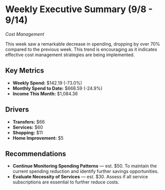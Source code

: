 # Weekly Executive Summary (9/8 - 9/14)
*Cost Management*

This week saw a remarkable decrease in spending, dropping by over 70% compared to the previous week. This trend is encouraging as it indicates effective cost management strategies are being implemented.

## Key Metrics
- **Weekly Spend:** $142.19 (-73.0%)
- **Monthly Spend to Date:** $668.59 (-24.9%)
- **Income This Month:** $1,084.36

## Drivers
- **Transfers:** $66
- **Services:** $60
- **Shopping:** $11
- **Home Improvement:** $5

## Recommendations
- **Continue Monitoring Spending Patterns** — est. $50. To maintain the current spending reduction and identify further savings opportunities.
- **Evaluate Necessity of Services** — est. $30. Assess if all service subscriptions are essential to further reduce costs.

